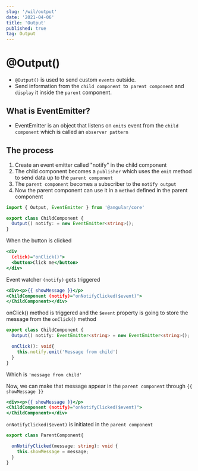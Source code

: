 ```yaml
---
slug: '/wil/output'
date: '2021-04-06'
title: 'Output'
published: true
tag: Output
---
```

# @Output()

- `@Output()` is used to send custom `events` outside.
- Send information from the `child component `to` parent component` and `display` it inside the `parent` component.

## What is EventEmitter?

- EventEmitter is an object that listens on `emits` event from the `child component` which is called an `observer pattern`

## The process

1. Create an event emitter called "notify" in the child component
2. The child component becomes a `publisher` which uses the `emit` method to send data up to the `parent component`
3. The `parent component` becomes a subscriber to the `notify output`
4. Now the parent component can use it in a `method` defined in the parent component

```ts:child-comp.ts
import { Output, EventEmitter } from '@angular/core'

export class ChildComponent {
  Output() notify: = new EventEmitter<string>();
}
```

When the button is clicked

```html:child-comp.html
<div
  (click)="onClick()">
  <button>Click me</button>
</div>
```

Event watcher `(notify)` gets triggered

```html:parent-component.html
<div><p>{{ showMessage }}</p>
<ChildComponent (notify)="onNotifyClicked($event)">
</ChildComponent></div>
```

onClick() method is triggered and the `$event` property is going to store the message from the `onClick()` method

```ts:child-comp.ts
export class ChildComponent {
  Output() notify: EventEmitter<string> = new EventEmitter<string>();

  onClick(): void{
    this.notify.emit('Message from child')
  }
}
```

Which is `'message from child'`

Now, we can make that message appear in the `parent component` through `{{ showMessage }}`

```html:parent-component.html
<div><p>{{ showMessage }}</p>
<ChildComponent (notify)="onNotifyClicked($event)">
</ChildComponent></div>
```

`onNotifyClicked($event)` is initiated in the `parent component`

```ts:parent-comp.ts
export class ParentComponent{

  onNotifyClicked(message: string): void {
    this.showMessage = message;
  }
}
```